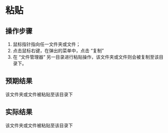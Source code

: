 # 粘贴

## 操作步骤

1. 鼠标指针指向任一文件夹或文件；
2. 点击鼠标右键，在弹出的菜单中，点击 “复制”
3. 在 “文件管理器” 另一目录进行粘贴操作，该文件夹或文件则会被复制至该目录下。

## 预期结果

该文件夹或文件被粘贴至该目录下

## 实际结果

该文件夹或文件被粘贴至该目录下
